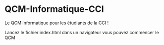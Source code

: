 # QCM-Informatique-CCI
Le QCM informatique pour les étudiants de la CCI !


Lancez le fichier index.html dans un navigateur 
vous pouvez commencer le QCM